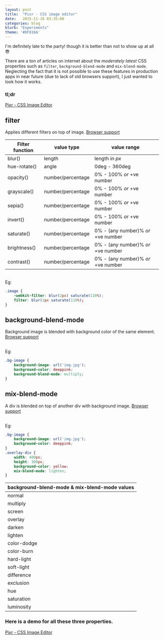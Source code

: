 ```yaml
---
layout: post
title:  "Pixr - CSS image editor"
date:   2015-11-16 03:35:00
categories: blog
blurb: "Experiments"
theme: '#DF816A'
---
```

I'm definitely late to the party! though it is better than not to show up at all 😎

There are a ton of articles on internet about the *moderately latest* CSS properties such as `filter`, `background-blend-mode` and `mix-blend-mode`. Neglecting the fact that it is not possible to use these features in production apps in near future (due to lack of old browsers support), I just wanted to look how it works.

### tl;dr
<a class="btn btn-theme" href="http://praseetha-kr.github.io/pixr/" target="_blank">Pixr - CSS Image Editor</a>

## filter

Applies different filters on top of image. [Browser support](http://caniuse.com/#search=filter)


| Filter function   | value type        | value range                        |
|-------------------|-------------------|------------------------------------|
| blur()                | length                | length in *px*                     |
| hue-rotate()      | angle             | 0deg - 360deg                      |
| opacity()         | number/percentage | 0% - 100% *or* +ve number          |
| grayscale()           | number/percentage | 0% - 100% *or* +ve number          |
| sepia()               | number/percentage | 0% - 100% *or* +ve number          |
| invert()          | number/percentage | 0% - 100% *or* +ve number          |
| saturate()            | number/percentage | 0% - (any number)% *or* +ve number |
| brightness()      | number/percentage | 0% - (any number)% *or* +ve number |
| contrast()            | number/percentage | 0% - (any number)% *or* +ve number |

<br>Eg:

```css
.image {
    -webkit-filter: blur(2px) saturate(110%);
    filter: blur(2px saturate(110%);
}
```

## background-blend-mode
Background image is blended with background color of the same element. [Browser support](http://caniuse.com/#search=background-blend-mode)

<br>Eg:

```css
.bg-image {
    background-image: url('img.jpg');
    background-color: deeppink;
    background-blend-mode: multiply;
}
```

## mix-blend-mode
A div is blended on top of another div with background image. [Browser support](http://caniuse.com/#search=mix-blend-mode)

<br>Eg:

```css
.bg-image {
    background-image: url('img.jpg');
    background-color: deeppink;
}
.overlay-div {
    width: 400px;
    height: 300px;
    background-color: yellow;
    mix-blend-mode: lighten;
}
```

| background-blend-mode & mix-blend-mode values |
|-----------------------|
| normal                     |
| multiply               |
| screen                     |
| overlay                |
| darken                     |
| lighten                |
| color-dodge            |
| color-burn                 |
| hard-light                 |
| soft-light                 |
| difference                 |
| exclusion                  |
| hue                        |
| saturation                 |
| luminosity                 |


### Here is a demo for all these three properties.
<a class="btn btn-theme" href="http://praseetha-kr.github.io/pixr/" target="_blank">Pixr - CSS Image Editor</a>
